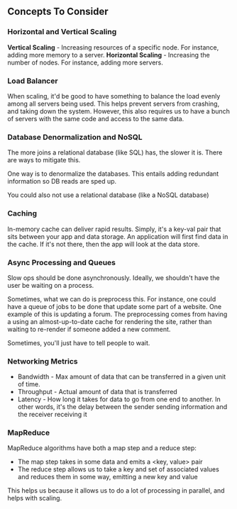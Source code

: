 ## Concepts To Consider

### Horizontal and Vertical Scaling
**Vertical Scaling** - Increasing resources of a specific node. For instance, adding more memory to a server.
**Horizontal Scaling** - Increasing the number of nodes. For instance, adding more servers.
### Load Balancer
When scaling, it'd be good to have something to balance the load evenly among all servers being used. This helps prevent servers from crashing, and taking down the system. However, this also requires us to have a bunch of servers with the same code and access to the same data.
### Database Denormalization and NoSQL
The more joins a relational database (like SQL) has, the slower it is. There are ways to mitigate this.

One way is to denormalize the databases. This entails adding redundant information so DB reads are sped up.

You could also not use a relational database (like a NoSQL database)
### Caching
In-memory cache can deliver rapid results. Simply, it's a key-val pair that sits between your app and data storage. An application will first find data in the cache. If it's not there, then the app will look at the data store.
### Async Processing and Queues
Slow ops should be done asynchronously. Ideally, we shouldn't have the user be waiting on a process.

Sometimes, what we can do is preprocess this. For instance, one could have a queue of jobs to be done that update some part of a website. One example of this is updating a forum. The preprocessing comes from having a using an almost-up-to-date cache for rendering the site, rather than waiting to re-render if someone added a new comment.

Sometimes, you'll just have to tell people to wait.
### Networking Metrics
- Bandwidth - Max amount of data that can be transferred in a given unit of time.
- Throughput - Actual amount of data that is transferred
- Latency - How long it takes for data to go from one end to another. In other words, it's the delay between the sender sending information and the receiver receiving it
### MapReduce

MapReduce algorithms have both a map step and a reduce step:

- The map step takes in some data and emits a <key,  value> pair
- The reduce step allows us to take a key and set of associated values and reduces them in some way, emitting a new key and value

This helps us because it allows us to do a lot of processing in parallel, and helps with scaling.